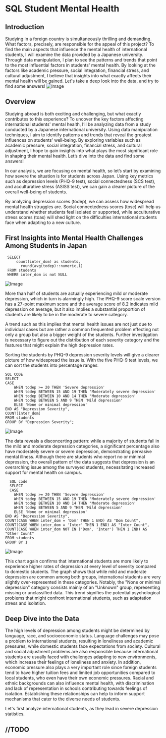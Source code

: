 # SQL Student Mental Health

Introduction
--
Studying in a foreign country is simultaneously thrilling and demanding. What factors, precisely, are responsible for the appeal of this project? To find the main aspects that influence the mental health of international students, I will examine the data provided by a Japanese university. Through data manipulation, I plan to see the patterns and trends that point to the most influential factors in students' mental health. By looking at the factors like academic pressure, social integration, financial stress, and cultural adjustment, I believe that insights into what exactly affects their mental health will be gained. Let's take a deep look into the data, and try to find some answers!
![Image](https://github.com/user-attachments/assets/3915a9ae-89fe-42b3-9a1b-2b986ab2bc5a)

Overview
--
Studying abroad is both exciting and challenging, but what exactly contributes to this experience? To uncover the key factors affecting international students' mental health, I’ll be analyzing data from a study conducted by a Japanese international university. Using data manipulation techniques, I aim to identify patterns and trends that reveal the greatest influences on students' well-being. By exploring variables such as academic pressure, social integration, financial stress, and cultural adjustment, I hope to gain insights into what plays the most significant role in shaping their mental health. Let’s dive into the data and find some answers!

In our analysis, we are focusing on mental health, so let’s start by examining how severe the situation is for students across Japan. Using key metrics such as depression levels (PHQ-9 test), social connectedness (SCS test), and acculturative stress (ASISS test), we can gain a clearer picture of the overall well-being of students.

By analyzing depression scores (todep), we can assess how widespread mental health struggles are. Social connectedness scores (tosc) will help us understand whether students feel isolated or supported, while acculturative stress scores (toas) will shed light on the difficulties international students face when adapting to a new culture.

First Insights into Mental Health Challenges Among Students in Japan
--
     SELECT 
         count(inter_dom) as students,
	       round(avg(todep)::numeric,1)
     FROM students
     WHERE inter_dom is not NULL
![Image](https://github.com/user-attachments/assets/fe56c30f-0eb9-41f3-9b02-76fcaec08b2a)

More than half of students are actually experiencing mild or moderate depression, which in turn is alarmingly high. The PHQ-9 score scale version has a 27-point maximum score and the average score of 8.2 indicates mild depression on average, but it also implies a substantial proportion of students are likely to be in the moderate to severe category.

A trend such as this implies that mental health issues are not just due to individual cases but are rather a common frequented problem effecting not only a group but also a bigger weight of the students. Further investigation is necessary to figure out the distribution of each severity category and the features that might explain the high depression rates.

Sorting the students by PHQ-9 depression severity levels will give a clearer picture of how widespread the issue is. With the five PHQ-9 test levels, we can sort the students into percentage ranges:

    SQL CODE 
    SELECT 
    CASE 
        WHEN todep >= 20 THEN 'Severe depression'
        WHEN todep BETWEEN 15 AND 19 THEN 'Moderately severe depression'
        WHEN todep BETWEEN 10 AND 14 THEN 'Moderate depression'
        WHEN todep BETWEEN 5 AND 9 THEN 'Mild depression'
        ELSE 'None or minimal depression'
    END AS "Depression Severity", 
    COUNT(inter_dom) 
    FROM students 
    GROUP BY "Depression Severity";
![Image](https://github.com/user-attachments/assets/f9b2c64d-7482-435a-bbbe-0a4ae5bdf0d1)

The data reveals a disconcerting pattern: while a majority of students fall in the mild and moderate depression categories, a significant percentage also have moderately severe or severe depression, demonstrating pervasive mental illness. Although there are students who report no or minimal depression, the overall pattern of the data suggests that depression is an overarching issue among the surveyed students, necessitating increased support for mental health on campus.

      SQL code 
      SELECT 
      CASE 
        WHEN todep >= 20 THEN 'Severe depression'
        WHEN todep BETWEEN 15 AND 19 THEN 'Moderately severe depression'
        WHEN todep BETWEEN 10 AND 14 THEN 'Moderate depression'
        WHEN todep BETWEEN 5 AND 9 THEN 'Mild depression'
        ELSE 'None or minimal depression'
    END AS "Depression Severity", 
    COUNT(CASE WHEN inter_dom = 'Dom' THEN 1 END) AS "Dom Count",
    COUNT(CASE WHEN inter_dom = 'Inter' THEN 1 END) AS "Inter Count",
    COUNT(CASE WHEN inter_dom NOT IN ('Dom', 'Inter') THEN 1 END) AS "Other Count"
    FROM students 
    GROUP BY 1


![Image](https://github.com/user-attachments/assets/423e375a-d3fc-4d4e-afdc-bbf4a7985ac9)


This chart again confirms that international students are more likely to experience higher rates of depression at every level of severity compared to domestic students. The graph shows that while mild and moderate depression are common among both groups, international students are very slightly over-represented in these categories. Notably, the "None or minimal depression" category consists mainly of an "Unknown" group, representing missing or unclassified data. This trend signifies the potential psychological problems that might confront international students, such as adaptation stress and isolation.

Deep Dive into the Data
---
The high levels of depression among students might be determined by language, race, and socioeconomic status. Language challenges may pose a problem to international students, resulting in loneliness and academic pressures, while domestic students face expectations from society. Cultural and social adjustment problems are also responsible because international students are usually faced with challenges adapting to new environments, which increase their feelings of loneliness and anxiety. In addition, economic pressure also plays a very important role since foreign students tend to have higher tuition fees and limited job opportunities compared to local students, who even have their own economic pressures. Racial and ethnic backgrounds can also influence mental health, with discrimination and lack of representation in schools contributing towards feelings of isolation. Establishing these relationships can help to inform support mechanisms that cater to the diverse needs of students.

Let's first analyze international students, as they lead in severe depression statistics. 

    



//TODO
--










     
